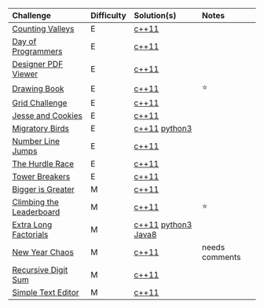 
| Challenge    | Difficulty | Solution(s) | Notes |
| :-------- | :------- | :------- | :------- |
| [Counting Valleys](https://www.hackerrank.com/challenges/counting-valleys/) | E    | [c++11](counting_valleys.cpp) | |
| [Day of Programmers](https://www.hackerrank.com/challenges/day-of-the-programmer/) | E    | [c++11](day_of_programmers.cpp)| |
| [Designer PDF Viewer](https://www.hackerrank.com/challenges/designer-pdf-viewer/)    | E   | [c++11](designer_pdf_viewer.cpp)| |
| [Drawing Book](https://www.hackerrank.com/challenges/drawing-book)  | E    | [c++11](drawing_book.cpp) | ⭐️ |
| [Grid Challenge](https://www.hackerrank.com/challenges/one-week-preparation-kit-grid-challenge/) | E  | [c++11](grid_challenge.cpp) | |
| [Jesse and Cookies](https://www.hackerrank.com/challenges/one-week-preparation-kit-jesse-and-cookies) | E  | [c++11](jesse_and_cookies.cpp) | |
| [Migratory Birds](https://www.hackerrank.com/challenges/migratory-birds/) | E  | [c++11](migratory_birds.cpp)  [python3](migratory_birds.py)| |
| [Number Line Jumps](https://www.hackerrank.com/challenges/kangaroo/)    | E| [c++11](number_line_jumps.cpp) | |
| [The Hurdle Race](https://www.hackerrank.com/challenges/the-hurdle-race) | E    | [c++11](the_hurdle_race.cpp) | |
| [Tower Breakers](https://www.hackerrank.com/challenges/one-week-preparation-kit-tower-breakers-1/)    | E    | [c++11](tower_breakers.cpp)| |
| [Bigger is Greater](https://www.hackerrank.com/challenges/bigger-is-greater/)  | M    | [c++11](bigger_is_greater.cpp)| |
| [Climbing the Leaderboard](https://www.hackerrank.com/challenges/climbing-the-leaderboard/)  | M    | [c++11](climbing_the_leaderboard.cpp)| ⭐️ |
| [Extra Long Factorials](https://www.hackerrank.com/challenges/extra-long-factorials)  | M    | [c++11](## 'When I have time.') [python3](extra_long_factorials.py) [Java8](extra_long_factorials.java)| |
| [New Year Chaos](https://www.hackerrank.com/challenges/one-week-preparation-kit-new-year-chaos/)  | M   | [c++11](new_year_chaos.cpp) | needs comments |
| [Recursive Digit Sum](https://www.hackerrank.com/challenges/one-week-preparation-kit-recursive-digit-sum/)  | M   | [c++11](recursive_digit_sum.cpp) | |
| [Simple Text Editor](https://www.hackerrank.com/challenges/one-week-preparation-kit-simple-text-editor/)  | M    | [c++11](simple_text_editor.cpp)| |